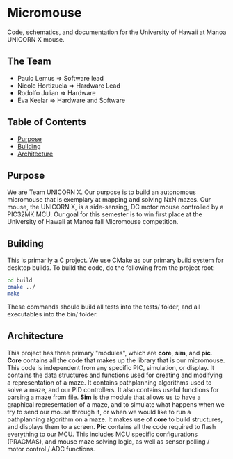 # Micromouse
Code, schematics, and documentation for the University of Hawaii at Manoa UNICORN X mouse.

## The Team

* Paulo Lemus => Software lead
* Nicole Hortizuela => Hardware Lead
* Rodolfo Julian => Hardware
* Eva Keelar => Hardware and Software

## Table of Contents

* [Purpose](#purpose)
* [Building](#building)
* [Architecture](#architecture)

## Purpose

We are Team UNICORN X. Our purpose is to build an autonomous micromouse that is exemplary at mapping and solving NxN mazes. Our mouse, the UNICORN X, is a side-sensing, DC motor mouse controlled by a PIC32MK MCU. Our goal for this semester is to win first place at the University of Hawaii at Manoa fall Micromouse competition.

## Building

This is primarily a C project. We use CMake as our primary build system for desktop builds.
To build the code, do the following from the project root:
```bash
cd build
cmake ../
make
```
These commands should build all tests into the tests/ folder, and all executables into the bin/ folder.

## Architecture

This project has three primary "modules", which are **core**, **sim**, and **pic**.
**Core** contains all the code that makes up the library that is our micromouse. This code is independent from any specific PIC, simulation, or display. It contains the data structures and functions used for creating and modifying a representation of a maze. It contains pathplanning algorithms used to solve a maze, and our PID controllers. It also contains useful functions for parsing a maze from file.
**Sim** is the module that allows us to have a graphical representation of a maze, and to simulate what happens when we try to send our mouse through it, or when we would like to run a pathplanning algorithm on a maze. It makes use of **core** to build structures, and displays them to a screen.
**Pic** contains all the code required to flash everything to our MCU. This includes MCU specific configurations (PRAGMAS), and mouse maze solving logic, as well as sensor polling / motor control / ADC functions.
